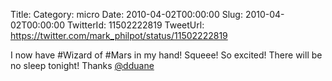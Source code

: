 Title: 
Category: micro
Date: 2010-04-02T00:00:00
Slug: 2010-04-02T00:00:00
TwitterId: 11502222819
TweetUrl: https://twitter.com/mark_philpot/status/11502222819

I now have #Wizard of #Mars in my hand! Squeee! So excited! There will be no sleep tonight! Thanks [@dduane](https://twitter.com/dduane)